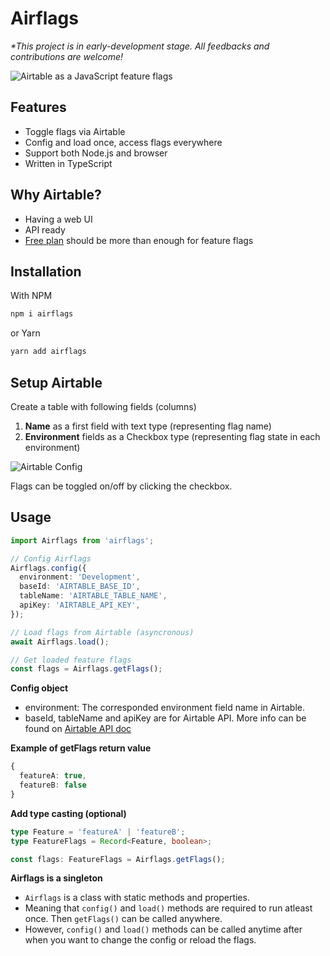 # Airflags

_\*This project is in early-development stage. All feedbacks and contributions are welcome!_

![Airtable as a JavaScript feature flags](https://i.imgur.com/QUsQn8p.png)

## Features

- Toggle flags via Airtable
- Config and load once, access flags everywhere
- Support both Node.js and browser
- Written in TypeScript

## Why Airtable?

- Having a web UI
- API ready
- [Free plan](https://airtable.com/pricing) should be more than enough for feature flags

## Installation

With NPM

```bash
npm i airflags
```

or Yarn

```bash
yarn add airflags
```

## Setup Airtable

Create a table with following fields (columns)

1. **Name** as a first field with text type (representing flag name)
2. **Environment** fields as a Checkbox type (representing flag state in each environment)

![Airtable Config](https://i.imgur.com/CuSmNM0.png)

Flags can be toggled on/off by clicking the checkbox.

## Usage

```typescript
import Airflags from 'airflags';

// Config Airflags
Airflags.config({
  environment: 'Development',
  baseId: 'AIRTABLE_BASE_ID',
  tableName: 'AIRTABLE_TABLE_NAME',
  apiKey: 'AIRTABLE_API_KEY',
});

// Load flags from Airtable (asyncronous)
await Airflags.load();

// Get loaded feature flags
const flags = Airflags.getFlags();
```

**Config object**

- environment: The corresponded environment field name in Airtable.
- baseId, tableName and apiKey are for Airtable API. More info can be found on [Airtable API doc](https://airtable.com/api)

**Example of getFlags return value**

```typescript
{
  featureA: true,
  featureB: false
}
```

**Add type casting (optional)**

```typescript
type Feature = 'featureA' | 'featureB';
type FeatureFlags = Record<Feature, boolean>;

const flags: FeatureFlags = Airflags.getFlags();
```

**Airflags is a singleton**

- `Airflags` is a class with static methods and properties.
- Meaning that `config()` and `load()` methods are required to run atleast once. Then `getFlags()` can be called anywhere.
- However, `config()` and `load()` methods can be called anytime after when you want to change the config or reload the flags.
